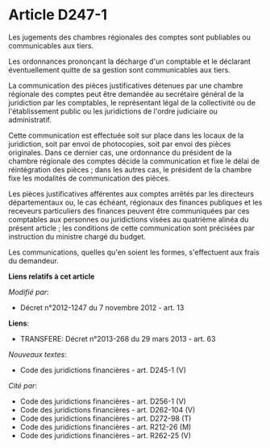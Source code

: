# Article D247-1

Les jugements des chambres régionales des comptes sont publiables ou communicables aux tiers. 

Les ordonnances prononçant la décharge d'un comptable et le déclarant éventuellement quitte de sa gestion sont communicables
aux tiers. 

La communication des pièces justificatives détenues par une chambre régionale des comptes peut être demandée au secrétaire
général de la juridiction par les comptables, le représentant légal de la collectivité ou de l'établissement public ou les
juridictions de l'ordre judiciaire ou administratif. 

Cette communication est effectuée soit sur place dans les locaux de la juridiction, soit par envoi de photocopies, soit par
envoi des pièces originales. Dans ce dernier cas, une ordonnance du président de la chambre régionale des comptes décide la
communication et fixe le délai de réintégration des pièces ; dans les autres cas, le président de la chambre fixe les
modalités de communication des pièces. 

Les pièces justificatives afférentes aux comptes arrêtés par les   directeurs départementaux ou, le cas échéant, régionaux
des finances publiques  et les receveurs particuliers des finances peuvent être communiquées par ces comptables aux personnes
ou juridictions visées au quatrième alinéa du présent article ; les conditions de cette communication sont précisées par
instruction du ministre chargé du budget. 

Les communications, quelles qu'en soient les formes, s'effectuent aux frais du demandeur.

**Liens relatifs à cet article**

_Modifié par_:

  - Décret n°2012-1247 du 7 novembre 2012 - art. 13

**Liens**:

  - TRANSFERE: Décret n°2013-268 du 29 mars 2013 - art. 63

_Nouveaux textes_:

  - Code des juridictions financières - art. D245-1 (V)

_Cité par_:

  - Code des juridictions financières - art. D256-1 (V)
  - Code des juridictions financières - art. D262-104 (V)
  - Code des juridictions financières - art. D272-98 (T)
  - Code des juridictions financières - art. R212-26 (M)
  - Code des juridictions financières - art. R262-25 (V)
